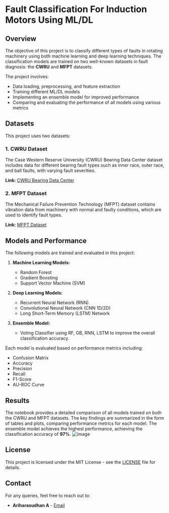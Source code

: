 # Fault Classification For Induction Motors Using ML/DL

## Overview

The objective of this project is to classify different types of faults in rotating machinery using both machine learning and deep learning techniques. The classification models are trained on two well-known datasets in fault diagnosis: the **CWRU** and **MFPT** datasets. 

The project involves:
- Data loading, preprocessing, and feature extraction
- Training different ML/DL models
- Implementing an ensemble model for improved performance
- Comparing and evaluating the performance of all models using various metrics

## Datasets

This project uses two datasets:

### 1. **CWRU Dataset**
   The Case Western Reserve University (CWRU) Bearing Data Center dataset includes data for different bearing fault types such as inner race, outer race, and ball faults, with varying fault severities.

   **Link:** [CWRU Bearing Data Center](https://engineering.case.edu/bearingdatacenter/download-data-file)

### 2. **MFPT Dataset**
   The Mechanical Failure Prevention Technology (MFPT) dataset contains vibration data from machinery with normal and faulty conditions, which are used to identify fault types.

   **Link:** [MFPT Dataset](https://www.mfpt.org/fault-data-sets/)

## Models and Performance

The following models are trained and evaluated in this project:

1. **Machine Learning Models:**
   - Random Forest
   - Gradient Boosting
   - Support Vector Machine (SVM)

2. **Deep Learning Models:**
   - Recurrent Neural Network (RNN)
   - Convolutional Neural Network (CNN 1D/2D)
   - Long Short-Term Memory (LSTM) Network

4. **Ensemble Model:**
   - Voting Classifier using RF, GB, RNN, LSTM to improve the overall classification accuracy.

Each model is evaluated based on performance metrics including:
- Confusion Matrix
- Accuracy
- Precision
- Recall
- F1-Score
- AU-ROC Curve

## Results

The notebook provides a detailed comparison of all models trained on both the CWRU and MFPT datasets. The key findings are summarized in the form of tables and plots, comparing performance metrics for each model. The ensemble model achieves the highest performance, achieving the classification accuracy of **97%**.
![image](https://github.com/user-attachments/assets/7b5069ac-6e4b-41e5-89c4-91f5b4e99195)

## License

This project is licensed under the MIT License - see the [LICENSE](LICENSE) file for details.

## Contact

For any queries, feel free to reach out to:
- **Ariharasudhan A** - [Email](mailto:ariadaikalam1234@gmail.com)
